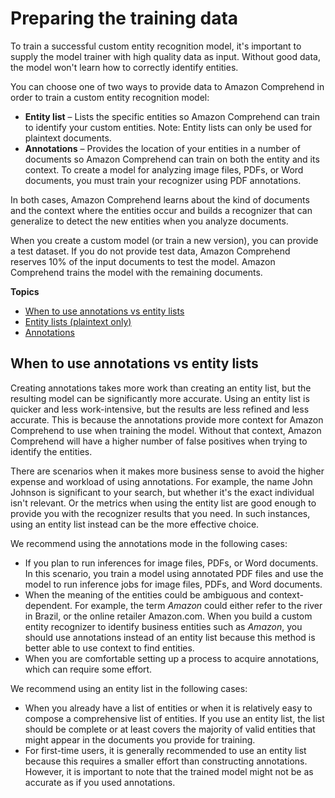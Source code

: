 # Preparing the training data<a name="prep-training-data-cer"></a>

To train a successful custom entity recognition model, it's important to supply the model trainer with high quality data as input\. Without good data, the model won't learn how to correctly identify entities\. 

You can choose one of two ways to provide data to Amazon Comprehend in order to train a custom entity recognition model:
+ **Entity list** – Lists the specific entities so Amazon Comprehend can train to identify your custom entities\. Note: Entity lists can only be used for plaintext documents\. 
+ **Annotations** – Provides the location of your entities in a number of documents so Amazon Comprehend can train on both the entity and its context\. To create a model for analyzing image files, PDFs, or Word documents, you must train your recognizer using PDF annotations\. 

In both cases, Amazon Comprehend learns about the kind of documents and the context where the entities occur and builds a recognizer that can generalize to detect the new entities when you analyze documents\.

When you create a custom model \(or train a new version\), you can provide a test dataset\. If you do not provide test data, Amazon Comprehend reserves 10% of the input documents to test the model\. Amazon Comprehend trains the model with the remaining documents\.

**Topics**
+ [When to use annotations vs entity lists](#prep-training-data-comp)
+ [Entity lists \(plaintext only\)](cer-entity-list.md)
+ [Annotations](cer-annotation.md)

## When to use annotations vs entity lists<a name="prep-training-data-comp"></a>

 Creating annotations takes more work than creating an entity list, but the resulting model can be significantly more accurate\. Using an entity list is quicker and less work\-intensive, but the results are less refined and less accurate\. This is because the annotations provide more context for Amazon Comprehend to use when training the model\. Without that context, Amazon Comprehend will have a higher number of false positives when trying to identify the entities\. 

There are scenarios when it makes more business sense to avoid the higher expense and workload of using annotations\. For example, the name John Johnson is significant to your search, but whether it's the exact individual isn't relevant\. Or the metrics when using the entity list are good enough to provide you with the recognizer results that you need\. In such instances, using an entity list instead can be the more effective choice\. 

We recommend using the annotations mode in the following cases:
+ If you plan to run inferences for image files, PDFs, or Word documents\. In this scenario, you train a model using annotated PDF files and use the model to run inference jobs for image files, PDFs, and Word documents\. 
+ When the meaning of the entities could be ambiguous and context\-dependent\. For example, the term *Amazon* could either refer to the river in Brazil, or the online retailer Amazon\.com\. When you build a custom entity recognizer to identify business entities such as *Amazon*, you should use annotations instead of an entity list because this method is better able to use context to find entities\.
+ When you are comfortable setting up a process to acquire annotations, which can require some effort\.

We recommend using an entity list in the following cases:
+ When you already have a list of entities or when it is relatively easy to compose a comprehensive list of entities\. If you use an entity list, the list should be complete or at least covers the majority of valid entities that might appear in the documents you provide for training\. 
+ For first\-time users, it is generally recommended to use an entity list because this requires a smaller effort than constructing annotations\. However, it is important to note that the trained model might not be as accurate as if you used annotations\.
